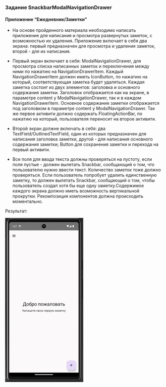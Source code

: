 ### Задание SnackbarModalNavigationDrawer

#### Приложение “Ежедневник/Заметки”

- На основе пройденного материала необходимо написать приложение для написания и просмотра развернутых заметок, с возможностью их удаления. Приложение включает в себя два экрана: первый предназначен для просмотра и удаления заметок, второй - для их написания.

- Первый экран включает в себя: ModalNavigationDrawer, для просмотра списка написанных заметок и переключения между ними по нажатию на NavigationDrawerItem. Каждый NavigationDrawerItem должен иметь IconButton, по нажатию на который, соответствующая заметка будет удаляться. Каждая заметка состоит из двух элементов: заголовка и основного содержания заметки. Заголовок отображается как на экране, в параметре content у ModalNavigationDrawer, так и в каждом NavigationDrawerItem. Основное содержание заметки отображается под заголовком в параметре content у ModalNavigationDrawer. Так же первое активити должно содержать FloatingActionBar, по нажатию на который, пользователя переносит на второе активити.

- Второй экран должне включать в себя: два TextField/OutlinedTextField, один из которых предназначен для написания заголовка заметки, другой - для написания основного содержания заметки; Button для сохранения заметки и перехода на первый активити.

- Все поля для ввода текста должны проверяться на пустоту, если поля пустые - должен вылетать Snackbar, сообщающий о том, что пользователю нужно ввести текст. Количество заметок тоже должно проверяться. Если пользователь попробует удалить единственную заметку, то должен вылетать Snackbar, сообщающий о том, чтобы пользователь создал хотя бы еще одну заметку.Содержимое каждого экрана должно иметь возможность вертикальной прокрутки. Рекомпозиция компонентов должна происходить моментально.

Результат: 

<img src="https://github.com/Slayder12/Daily-Notes/blob/main/assets/1.gif" width="50%" alt="Описание GIF" />